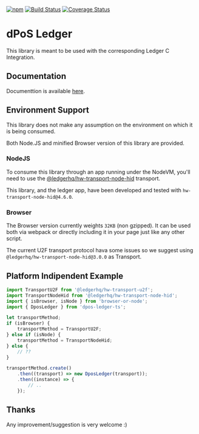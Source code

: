 [![npm](https://img.shields.io/npm/v/dpos-ledger-api.svg)](https://npmjs.org/package/dpos-ledger-api) [![Build Status](https://travis-ci.org/vekexasia/dpos-ledger-api.svg?branch=master)](https://travis-ci.org/vekexasia/dpos-ledger-api)  [![Coverage Status](https://coveralls.io/repos/github/vekexasia/dpos-ledger-api/badge.svg?branch=master)](https://coveralls.io/github/vekexasia/dpos-ledger-api?branch=master)

# dPoS Ledger 

This library is meant to be used with the corresponding Ledger C Integration.

## Documentation

Documenttion is available [here](https://vekexasia.github.io/dpos-ledger-ts/index.html).

## Environment Support

This library does not make any assumption on the environment on which it is being consumed.

Both Node.JS and minified Browser version of this library are provided.

### NodeJS

To consume this library through an app running under the NodeVM, you'll need to use the [@ledgerhq/hw-transport-node-hid](https://github.com/LedgerHQ/ledgerjs/blob/master/packages/hw-transport-node-hid) transport.

This library, and the ledger app, have been developed and tested with `hw-transport-node-hid@4.6.0`.

### Browser

The Browser version currently weights `32KB` (non gzipped). It can be used both via webpack or directly including it in your page just like any other script.

The current U2F transport protocol hava some issues so we suggest using `@ledgerhq/hw-transport-node-hid@3.0.0` as Transport.

## Platform Indipendent Example

```typescript
import TransportU2F from '@ledgerhq/hw-transport-u2f';
import TransportNodeHid from '@ledgerhq/hw-transport-node-hid';
import { isBrowser, isNode } from 'browser-or-node';
import { DposLedger } from 'dpos-ledger-ts';

let transportMethod;
if (isBrowser) {
	transportMethod = TransportU2F;
} else if (isNode) {
	transportMethod = TransportNodeHid;
} else {
	// ??
}

transportMethod.create()
	.then((transport) => new DposLedger(transport));
	.then((instance) => {
	    // ..
	});

```

## Thanks

Any improvement/suggestion is very welcome :)